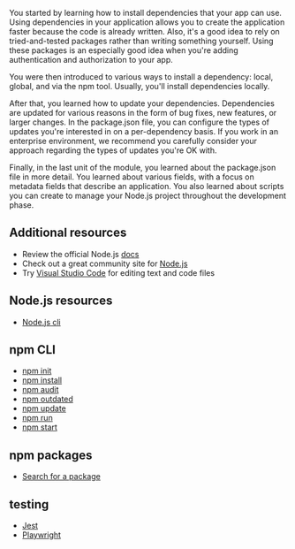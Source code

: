 You started by learning how to install dependencies that your app can use. Using dependencies in your application allows you to create the application faster because the code is already written. Also, it's a good idea to rely on tried-and-tested packages rather than writing something yourself. Using these packages is an especially good idea when you're adding authentication and authorization to your app.

You were then introduced to various ways to install a dependency: local, global, and via the npm tool. Usually, you'll install dependencies locally.

After that, you learned how to update your dependencies. Dependencies are updated for various reasons in the form of bug fixes, new features, or larger changes. In the package.json file, you can configure the types of updates you're interested in on a per-dependency basis. If you work in an enterprise environment, we recommend you carefully consider your approach regarding the types of updates you're OK with.

Finally, in the last unit of the module, you learned about the package.json file in more detail. You learned about various fields, with a focus on metadata fields that describe an application. You also learned about scripts you can create to manage your Node.js project throughout the development phase.

## Additional resources

- Review the official Node.js [docs](https://nodejs.org/en/docs/)
- Check out a great community site for [Node.js](https://nodejs.dev/en/learn)
- Try [Visual Studio Code](https://code.visualstudio.com) for editing text and code files

## Node.js resources

* [Node.js cli](https://nodejs.org/api/cli.html)

## npm CLI

* [npm init](https://docs.npmjs.com/cli/commands/npm-init)
* [npm install](https://docs.npmjs.com/cli/commands/npm-install)
* [npm audit](https://docs.npmjs.com/cli/commands/npm-audit)
* [npm outdated](https://docs.npmjs.com/cli/commands/npm-outdated)
* [npm update](https://docs.npmjs.com/cli/commands/npm-update)
* [npm run](https://docs.npmjs.com/cli/commands/npm-run-script)
* [npm start](https://docs.npmjs.com/cli/commands/npm-start)

## npm packages

* [Search for a package](https://www.npmjs.com/search)

## testing

* [Jest](https://jestjs.io/)
* [Playwright](https://playwright.dev/)